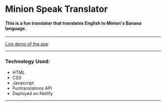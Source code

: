 # Minion Speak Translator

#### This is a fun translator that translates English to Minion's Banana language.

<hr/>

[Live demo of the app](https://ngc-mark06.netlify.app/)

<hr/>

### Technology Used:
- HTML
- CSS
- Javascript
- Funtranslations API
- Deployed on Netlify

<hr/>